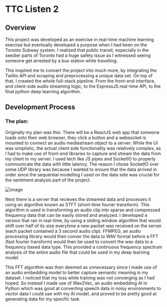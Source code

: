 # TTC Listen 2

## Overview 

This project was developed as an exercise in real-time machine learning exercise but eventually developed a purpose when I had been on the Toronto Subway system. I realized that public transit, especially in the seedier parts of Toronto had a huge safety issue as I witnessed seeing someone get arrested by a bus station while travelling. 

This inspired me to convert the project into much more, by integrating the Twillio API and scraping and preprocessing a unique data set. On top of that, I created the whole full-stack pipeline. From the front-end interface, and client-side audio streaming logic, to the ExpressJS real-time API, to the final python deep learning algorithm.

## Development Process

### The plan:

Originally my plan was this:
There will be a ReactJS web app that someone loads onto their web browser, they click a button and a websocket is mounted to connect an audio mediastream object to a server. While the UI was simplistic, the actual client side functionality was relatively complex, as I had to make use of front-end libraries to capture and stream the data from my client to my server. I used tech like JS pipes and SocketIO to properly communicate the data with little latency. The reason I chose SocketIO over some UDP library was because I wanted to ensure that the data arrived in order since the sequential modelling I used on the data side was crucial for the sentiment analysis part of the project.

![image](https://github.com/user-attachments/assets/9ab0dc63-42f4-4145-982f-5c27de8a3452)

Next there is a server that recieves the streamed data and processes it using an algorithm known as STFT (short-time fourier transform). This algorithm is used in transforming an audio clip into sparse and compressed frequency data that can be easily stored and analyzed. I developed a version that ran in real-time, by using a sliding window algorithm that would shift over half of its size everytime a new packet was received on the server (each packet contained a 3 second audio clip). FFMPEG, an audio processing library would then conver the data to WAV format before a FFT (fast fourier transform) would then be used to convert the wav data to a frequency based data type. This provided a continuous frequency spectrum analysis of the entire audio file that could be used in my deep learning model.

This FFT algorithm was then deemed as unnecessary since I made use of an audio embedding model to better capture semantic meaning in my dataset. I noticed that my loss while training was not converging as I had hoped. So instead I made use of Wav2Vec, an audio embedding AI in Python which was good at converting speech data in noisy environments to vector data I could use with my AI model, and proved to be pretty good at generating data for my specific task. 


